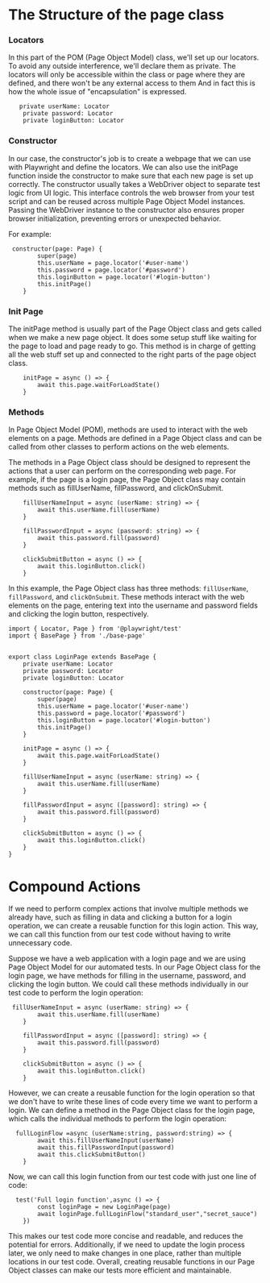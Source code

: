 # The Structure of the page class
### Locators
In this part of the POM (Page Object Model) class, we'll set up our locators. 
To avoid any outside interference, we'll declare them as private.
The locators will only be accessible within the class or page where they are defined, and there won't be any external access to them
And in fact this is how the whole issue of "encapsulation" is expressed.

```Playwright
   private userName: Locator
    private password: Locator
    private loginButton: Locator
```

### Constructor
In our case, the constructor's job is to create a webpage that we can use with Playwright and define the locators. 
We can also use the initPage function inside the constructor to make sure that each new page is set up correctly.
The constructor usually takes a WebDriver object to separate test logic from UI logic. This interface controls the web browser from your test script and can be reused across multiple Page Object Model instances. Passing the WebDriver instance to the constructor also ensures proper browser initialization, preventing errors or unexpected behavior.

For example:

```Playwright
 constructor(page: Page) {
        super(page)
        this.userName = page.locator('#user-name')
        this.password = page.locator('#password')
        this.loginButton = page.locator('#login-button')
        this.initPage()
    }
```

### Init Page
The initPage method is usually part of the Page Object class and gets called when we make a new page object. 
It does some setup stuff like waiting for the page to load and page ready to go. 
This method is in charge of getting all the web stuff set up and connected to the right parts of the page object class.

```Playwright
    initPage = async () => {
        await this.page.waitForLoadState()
    }
```
### Methods
In Page Object Model (POM), methods are used to interact with the web elements on a page. 
Methods are defined in a Page Object class and can be called from other classes to perform actions on the web elements.

The methods in a Page Object class should be designed to represent the actions that a user can perform on the corresponding web page. 
For example, if the page is a login page, the Page Object class may contain methods such as fillUserName, fillPassword, and clickOnSubmit.

```Playwright
    fillUserNameInput = async (userName: string) => {
        await this.userName.fill(userName)
    }

    fillPasswordInput = async (password: string) => {
        await this.password.fill(password)
    }

    clickSubmitButton = async () => {
        await this.loginButton.click()
    }
```
In this example, the Page Object class has three methods: `fillUserName`, `fillPassword`, and `clickOnSubmit`. These methods interact with the web elements on the page, entering text into the username and password fields and clicking the login button, respectively.

```Playwright
import { Locator, Page } from '@playwright/test'
import { BasePage } from './base-page'


export class LoginPage extends BasePage {
    private userName: Locator
    private password: Locator
    private loginButton: Locator

    constructor(page: Page) {
        super(page)
        this.userName = page.locator('#user-name')
        this.password = page.locator('#password')
        this.loginButton = page.locator('#login-button')
        this.initPage()
    }

    initPage = async () => {
        await this.page.waitForLoadState()
    }

    fillUserNameInput = async (userName: string) => {
        await this.userName.fill(userName)
    }

    fillPasswordInput = async ([password]: string) => {
        await this.password.fill(password)
    }

    clickSubmitButton = async () => {
        await this.loginButton.click()
    }
}
```

# Compound Actions
If we need to perform complex actions that involve multiple methods we already have, such as filling in data and clicking a button for a login operation, we can create a reusable function for this login action. 
This way, we can call this function from our test code without having to write unnecessary code.

Suppose we have a web application with a login page and we are using Page Object Model for our automated tests. 
In our Page Object class for the login page, we have methods for filling in the username, password, and clicking the login button. 
We could call these methods individually in our test code to perform the login operation:

```Playwright
 fillUserNameInput = async (userName: string) => {
        await this.userName.fill(userName)
    }

    fillPasswordInput = async ([password]: string) => {
        await this.password.fill(password)
    }

    clickSubmitButton = async () => {
        await this.loginButton.click()
    }
```

However, we can create a reusable function for the login operation so that we don't have to write these lines of code every time we want to perform a login. 
We can define a method in the Page Object class for the login page, which calls the individual methods to perform the login operation:

```Playwright
  fullLoginFlow =async (userName:string, password:string) => {
        await this.fillUserNameInput(userName)
        await this.fillPasswordInput(password)
        await this.clickSubmitButton()
    }
```

Now, we can call this login function from our test code with just one line of code:

```Playwright
  test('Full login function',async () => {
        const loginPage = new LoginPage(page)
        await loginPage.fullLoginFlow("standard_user","secret_sauce")
    })
```

This makes our test code more concise and readable, and reduces the potential for errors. Additionally, if we need to update the login process later, we only need to make changes in one place, rather than multiple locations in our test code. Overall, creating reusable functions in our Page Object classes can make our tests more efficient and maintainable.

